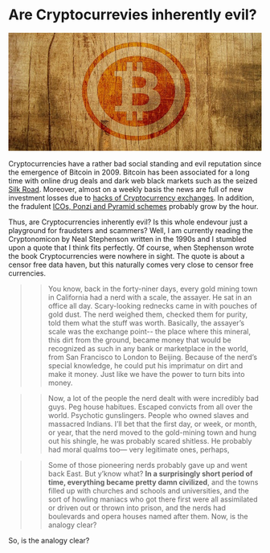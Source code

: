 # Are Cryptocurrevies inherently evil?


![btc](https://raw.githubusercontent.com/SmokinCaterpillar/blog/master/2018_02_04_Cryptonomicon/btc.jpg)

Cryptocurrencies have a rather bad social standing and evil reputation since the emergence of Bitcoin in 2009. Bitcoin has been associated for a long time with online drug deals and dark web black markets such as the seized [Silk Road](https://en.wikipedia.org/wiki/Silk_Road_(marketplace)). Moreover, almost on a weekly basis the news are full of new investment losses due to [hacks of Cryptocurrency exchanges](https://cryptoprice.co/blog/timeline-of-cryptocurrency-market-hacks/). In addition, the fradulent [ICOs, Ponzi and Pyramid schemes](https://www.reddit.com/r/CryptoCurrency/comments/7r6chx/here_is_a_list_of_crypto_ponzi_schemes_and_people/) probably grow by the hour.

Thus, are Cryptocurrencies inherently evil? Is this whole endevour just a playground for fraudsters and scammers? Well, I am currently reading the Cryptonomicon by Neal Stephenson written in the 1990s and I stumbled upon a quote that I think fits perfectly. Of course, when Stephenson wrote the book Cryptocurrencies were nowhere in sight. The quote is about a censor free data haven, but this naturally comes very close to censor free currencies.

>> You know, back in the forty-niner days, every gold mining town in California had a nerd with a scale, the assayer. He sat in an office all day. Scary-looking rednecks came in with pouches of gold dust. The nerd weighed them, checked them for purity, told them what the stuff was worth. Basically, the assayer’s scale was the exchange point-- the place where this mineral, this dirt from the ground, became money that would be recognized as such in any bank or marketplace in the world, from San Francisco to London to Beijing. Because of the nerd’s special knowledge, he could put his imprimatur on dirt and make it money. Just like we have the power to turn bits into money.

>> Now, a lot of the people the nerd dealt with were incredibly bad guys. Peg house habitues. Escaped convicts from all over the world. Psychotic gunslingers. People who owned slaves and massacred Indians. I’ll bet that the first day, or week, or month, or year, that the nerd moved to the gold-mining town and hung out his shingle, he was probably scared shitless. He probably had moral qualms too— very legitimate ones, perhaps,

>> Some of those pioneering nerds probably gave up and went back East. But y’know what? **In a surprisingly short period of time, everything became pretty damn civilized**, and the towns filled up with churches and schools and universities, and the sort of howling maniacs who got there first were all assimilated or driven out or thrown into prison, and the nerds had boulevards and opera houses named after them. Now, is the analogy clear?

So, is the analogy clear?